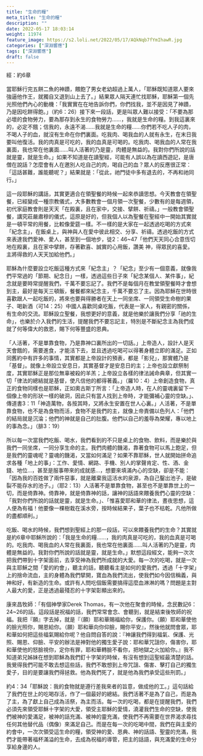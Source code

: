 ```yaml
---
title: "生命的糧"
meta_title: "生命的糧"
description: ""
date: 2022-05-17 18:03:14
weight: 11974
feature_image: https://s2.loli.net/2022/05/17/AQkNqb7fYmIhawR.jpg
categories: ["深淵響應"]
tags: ["深淵響應"]
draft: false
---
```


經：約6章<br />
<br />
當耶穌行完五餅二魚的神蹟，餵飽了男女老幼超過上萬人，「耶穌既知道眾人要來強逼他作王，就獨自又退到山上去了。」結果眾人隔天連忙找耶穌，耶穌第一個先光照他們內心的動機：「我實實在在地告訴你們，你們找我，並不是因見了神蹟，乃是因吃餅得飽。」（約6：26）接下來一段話，更是叫眾人難以接受：「不要為那必壞的食物勞力，要為那存到永生的食物勞力……，我就是生命的糧。到我這裏來的，必定不餓；信我的，永遠不渴……我就是生命的糧……你們若不吃人子的肉，不喝人子的血，就沒有生命在你們裏面。吃我肉、喝我血的人就有永生，在末日我要叫他復活。我的肉真是可吃的，我的血真是可喝的。吃我肉、喝我血的人常在我裏面，我也常在他裏面……叫人活著的乃是靈，肉體是無益的。我對你們所說的話就是靈，就是生命。」如果不知道是在讀聖經，可能有人誤以為在讀西遊記，是唐僧在說話？怎麼會有人在邀別人吃自己的肉，喝自己的血？眾人的反應很正常：「這話甚難，誰能聽呢？」結果就是：「從此，祂門徒中多有退去的，不再和祂同行。」<br />
<br />
這一段耶穌的講話，其實更適合在領聖餐的時候一起來恭讀思想。今天教會在領聖餐，已經變成一種宗教儀式，大多數教會一個月領一次聖餐，少數有的是每週領，初代家庭教會則是天天「在殿裏，且在家中，交接、擘餅、祈禱。」一般教會領聖餐，講究莊嚴肅穆的儀式，這原是好的，但我個人以為聖餐在聖經中一開始其實就是一頓平常的用餐，比較像愛筵一樣。不一樣的是大家在一起透過吃喝的方式來「紀念主」，在飯桌上，與神與人在愛中彼此相交、分享、祈禱。透過吃飯的方式來表達我們愛神、愛人，甚至到一個地步，徒2：46~47「他們天天同心合意恆切地在殿裏，且在家中擘餅，存著歡喜、誠實的心用飯，讚美 神，得眾民的喜愛。主將得救的人天天加給他們。」<br />
<br />
耶穌為什麼要設立吃飯這種方式來「紀念主」？「紀念」至少有一個意義，就像我們平常過的「節期、紀念日」一樣，透過這些日子來「紀念某個人、某件事」，紀念就是要時常提醒我們，千萬不要忘記了。我們不是每個月在教堂領聖餐時才會想到主，最好是每天三頓飯，餐餐都來紀念主，千萬不要忘了主。因為耶穌在世時很喜歡跟人一起吃飯的，將來也要與得勝者在天上一同坐席、一同領受生命樹的果子、喝新酒（可14：25）中國人喜歡同桌吃飯，代表是一家人，有親密的關係，有生命的交流。耶穌設立聖餐，我想更好的意義，就是他樂於讓我們分享「祂的生命」，也樂於介入我們的生活，提醒我們不要忘記主，特別是不斷紀念主為我們成就了何等偉大的救恩，賜下何等豐盛的恩典。<br />
<br />
「人活著，不是單靠食物，乃是靠神口裏所出的一切話。」上帝造人，設計人是天天會餓的，需要進食，才能活下去，並且透過吃喝可以得著身體立即的滿足。正如同舊約中有許多的事情，其實都是上帝設計的預表，都是「影兒」，那實體乃是「基督」。就像上帝設立安息日，其實基督才是安息日的主；上帝也設立獻祭制度，其實耶穌正是那位無辜被殺的羊羔；上帝設立各樣的律法誡命典章，但其實一切「律法的總結就是基督，使凡信他的都得著義。」（羅10：4）上帝創造食物，真正的食物同樣也是耶穌，正如奧古斯丁所言：「上帝造人時，在人的靈魂裏留下一個像上帝的形狀一樣的破洞，因此只有當人找到上帝時，才能彌補心靈的空缺。」、傳道書3：11「神造萬物，各按其時，又將永生安置在世人心裏。」人活著，不是單靠食物，也不是為食物而活，食物不是我們的主，就像上帝責備以色列人：「他們的結局就是沉淪；他們的神就是自己的肚腹。他們以自己的羞辱為榮耀，專以地上的事為念。」（腓3：19）<br />
<br />
所以每一次當我們吃飯、喝水，我們看到的不只是桌上的食物、飲料，而是樂於與我們一同坐席，一同分享生命的主。我們肉體的饑渴，靠著食物可以馬上飽足，但是我們的靈魂呢？靈魂的饑渴，又當如何滿足？如果不靠耶穌，世人就開始拼命追求各種「地上的事」：工作、愛情、網路、手機、別人的掌聲肯定、性、酒、金錢、地位…，甚至是服事帶來的成就感…，想要來填滿內心的空缺，卻是不能：「因為我的百姓做了兩件惡事，就是離棄我這活水的泉源，為自己鑿出池子，是破裂不能存水的池子。」（耶2：13）人活著不是單靠食物，甚至也不是單靠世上的一切，而是倚靠神。倚靠神，就是倚靠神的話，讓神的話語來餵養我們心靈的空缺：「我對你們所說的話就是靈，就是生命。」、「惟喜愛耶和華的律法，晝夜思想，這人便為有福！他要像一棵樹栽在溪水旁，按時候結果子，葉子也不枯乾。凡他所做的盡都順利。」<br />
<br />
吃飯、喝水的時候，我們想到聖經上的那一段話，可以來餵養我們的生命？其實就是約6章中耶穌所說的：「我是生命的糧……，我的肉真是可吃的，我的血真是可喝的。吃我肉、喝我血的人常在我裏面，我也常在他裏面……叫人活著的乃是靈，肉體是無益的。我對你們所說的話就是靈，就是生命。」默想這段經文，能夠一次次把我們帶到十字架面前，去享受神為我們所成就的大愛。每一次的吃喝，就是一次與主耶穌之間「愛的約會」，聽主的話，聽聽看主是如何的愛我們，透過「十字架」上的捨命流血，主的身體為我們擘開，寶血為我們流出，使我們如今因信稱義，與神和好，有新造的生命。或許有人問吃個飯需要搞得這麼血淋淋的嗎？問題是主對人最大的愛，正是透過最殘忍的十字架彰顯出來的。<br />
<br />
康來昌牧師：「有個神學家Derek Thomas，有一次他在聚會的時候，念民數記6：24~26的話。這段話是祝福的話，我們常常會念、會聽到，就是結束後牧師的祝福。我把『願』字去掉，就是『（願）耶和華賜福給你，保護你。（願）耶和華使他的臉光照你，賜恩給你。（願）耶和華向你仰臉，賜你平安』，然後他就問會眾，耶和華如何把這些福氣賜給你呢？他自問自答的說：『神讓我們得到福氣、保護、光照、賜恩、仰臉、平安的辦法是神對他的獨生愛子說：耶和華咒詛你，傷害你，耶和華使他的怒臉視你，定你有罪，耶和華轉臉不看你，把地獄之火加給你。』我不知道弟兄姊妹在想到耶穌為我們釘十字架的時候，有沒有想到這聖經最清楚的話。我覺得我們可能不敢去想這些話，我們不敢想到上帝咒詛、傷害、擊打自己的獨生愛子，目的是要讓我們得拯救。他為我們死了，就是他為我們承受這些刑罰。」<br />
<br />
約4：34「耶穌說：我的食物就是遵行差我來者的旨意，做成他的工。」這句話給了我們在世上的吃喝存活，作了一個最好的總結。我們活著不是為了自己，而是為了主，為了獻上自己成為活祭，為主而活。每一次的吃喝，都是在提醒我們，我們必須先來領受耶穌十字架的大愛，領受主耶穌的愛情，澆灌我們生命的空缺，使我們被神的愛滿足，被神的話充滿、被神的靈充滿，使我們不再需要在世界渴求尋找任何其他替代品（偶像）來滿足自己。而是在每一次的吃喝中間，我們在與主愛的約會中，一次次領受這生命的糧，領受神的愛、恩典、神的話語、聖靈的充滿，我們才能帶著福杯滿溢的生命，去成為祝福的導管，把主的話語，與充滿愛的生命分享給身邊的人。
        